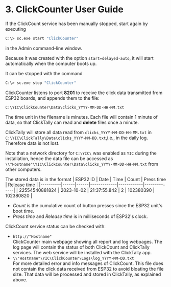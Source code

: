 # 3. ClickCounter User Guide

If the ClickCount service has been manually stopped, start again by executing

```BASH
C:\> sc.exe start "ClickCounter"
```

in the Admin command-line window.

Because it was created with the option `start=delayed-auto`, it will start automatically when the computer boots up.

It can be stopped with the command

```BASH
C:\> sc.exe stop "ClickCounter"
```

ClickCounter listens to port __8201__ to receive the click data transmitted from ESP32 boards, and appends them to the file:

`C:\YIC\ClickCounter\Data\clicks_YYYY-MM-DD-HH-MM.txt`

The time unit in the filename is minutes. Each file will contain 1 minute of data, so that ClickTally can read and __delete__ files once a minute.

ClickTally will store all data read from `clicks_YYYY-MM-DD-HH-MM.txt` in 
`C:\YIC\ClickTally\Data\clicks_YYYY-MM-DD.txt`,i.e., in the daily log. Therefore data is not lost.

Note that a network directory for `C:\YIC\` was enabled as `YIC` during the installation, hence the data file can be accessed as `\\"Hostname"\YIC\ClickCounter\Data\clicks_YYYY-MM-DD-HH-MM.txt` from other computers.

The stored data is in the format
| ESP32 ID | Date | Time | Count | Press time | Release time |
|----------|------|------|-------------|------------|--------------|
| 22554540881824 | 2023-10-02 | 21:37:55.842 | 2 | 102380390 | 102380820 |

- _Count_ is the cumulative count of button presses since the ESP32 unit's boot time.
- _Press time_ and _Release time_ is in milliseconds of ESP32's clock.

ClickCount service status can be checked with:

- `http://"Hostname"`\
  ClickCounter main webpage showing all report and log webpages. The log page will contain the status of both ClickCount and ClickTally services. The web service will be installed with the ClickTally app.
- `\\"Hostname"\YIC\ClickCounter\Logs\log_YYYY-MM-DD.txt`\
  For more detailed error and info messages of ClickCount. This file does not contain the click data received from ESP32 to avoid bloating the file size. That data will be processed and stored in ClickTally, as explained above.
